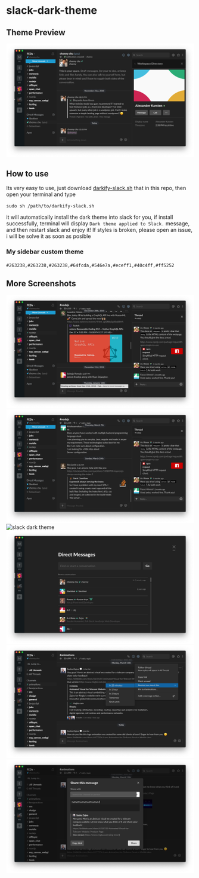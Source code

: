 # slack-dark-theme

## Theme Preview

![slack dark theme](https://raw.githubusercontent.com/FallOutChonny/slack-dark-theme/master/screenshots/theme-previw-01.png)

## How to use

Its very easy to use, just download [darkify-slack.sh](https://raw.githubusercontent.com/FallOutChonny/slack-dark-theme/master/darkify-slack.sh) that in this repo, then open your terminal and type

```
sudo sh /path/to/darkify-slack.sh
```

it will automatically install the dark theme into slack for you, if install successfully, terminal will display `Dark theme applied to Slack.` message, and then restart slack and enjoy it! If styles is broken, please open an issue, i will be solve it as soon as posible

### My sidebar custom theme

`#263238,#263238,#263238,#64fcda,#546e7a,#eceff1,#40c4ff,#ff5252`

## More Screenshots

![slack dark theme](https://raw.githubusercontent.com/FallOutChonny/slack-dark-theme/master/screenshots/theme-previw-02.png)
![slack dark theme](https://raw.githubusercontent.com/FallOutChonny/slack-dark-theme/master/screenshots/theme-previw-03.png)
![slack dark theme](https://raw.githubusercontent.com/FallOutChonny/slack-dark-theme/master/screenshots/theme-previw-04.png)
![slack dark theme](https://raw.githubusercontent.com/FallOutChonny/slack-dark-theme/master/screenshots/theme-previw-05.png)
![slack dark theme](https://raw.githubusercontent.com/FallOutChonny/slack-dark-theme/master/screenshots/theme-previw-06.png)
![slack dark theme](https://raw.githubusercontent.com/FallOutChonny/slack-dark-theme/master/screenshots/theme-previw-07.png)
